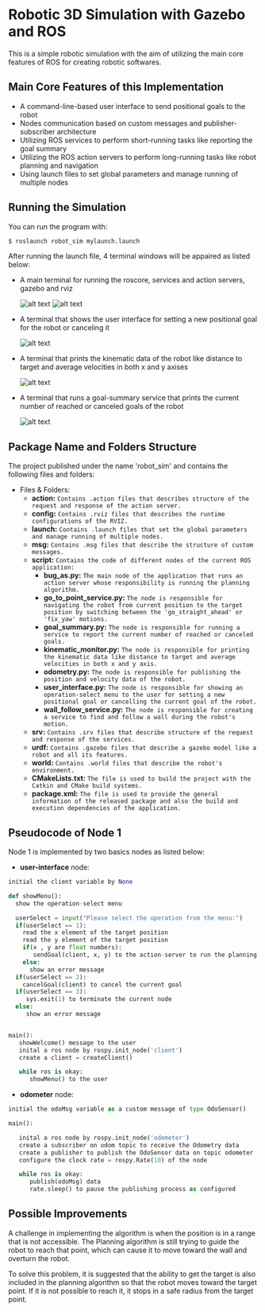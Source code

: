# Robotic 3D Simulation with Gazebo and ROS

This is a simple robotic simulation with the aim of utilizing the main core features of ROS for creating robotic softwares.

## Main Core Features of this Implementation

- A command-line-based user interface to send positional goals to the robot
- Nodes communication based on custom messages and publisher-subscriber architecture
- Utilizing ROS services to perform short-running tasks like reporting the goal summary
- Utilizing the ROS action servers to perform long-running tasks like robot planning and navigation
- Using launch files to set global parameters and manage running of multiple nodes

## Running the Simulation

You can run the program with:

```bash
$ roslaunch robot_sim mylaunch.launch
```

After running the launch file, 4 terminal windows will be appaired as listed below:

- A main terminal for running the roscore, services and action servers, gazebo and rviz

  ![alt text](https://github.com/SaeidAbdollahi/Research-Track-1/blob/main/Assignment%202/Simulation%20Pictures/gazebo.png?raw=true)
  ![alt text](https://github.com/SaeidAbdollahi/Research-Track-1/blob/main/Assignment%202/Simulation%20Pictures/rviz.png?raw=true)

- A terminal that shows the user interface for setting a new positional goal for the robot or canceling it

  ![alt text](https://github.com/SaeidAbdollahi/Research-Track-1/blob/main/Assignment%202/Simulation%20Pictures/user%20interface.png?raw=true)

- A terminal that prints the kinematic data of the robot like distance to target and average velocities in both x and y axises

  ![alt text](https://github.com/SaeidAbdollahi/Research-Track-1/blob/main/Assignment%202/Simulation%20Pictures/kinematic%20data.png?raw=true)

- A terminal that runs a goal-summary service that prints the current number of reached or canceled goals of the robot

  ![alt text](https://github.com/SaeidAbdollahi/Research-Track-1/blob/main/Assignment%202/Simulation%20Pictures/goal-summary%20service.png?raw=true)

## Package Name and Folders Structure

The project published under the name 'robot_sim' and contains the following files and folders:

- Files & Folders:
  - **action:** `Contains .action files that describes structure of the request and response of the action server.`
  - **config:** `Contains .rviz files that describes the runtime configurations of the RVIZ.`
  - **launch:** `Contains .launch files that set the global parameters and manage running of multiple nodes.`
  - **msg:** `Contains .msg files that describe the structure of custom messages.`
  - **script:** `Contains the code of different nodes of the current ROS application:`
    - **bug_as.py:** `The main node of the application that runs an action server whose responsibility is running the planning algorithm.`
    - **go_to_point_service.py:** `The node is responsible for navigating the robot from current position to the target position by switching between the 'go_straight_ahead' or 'fix_yaw' motions.`
    - **goal_summary.py:** `The node is responsible for running a service to report the current number of reached or canceled goals.`
    - **kinematic_monitor.py:** `The node is responsible for printing the kinematic data like distance to target and average velocities in both x and y axis.`
    - **odometry.py:** `The node is responsible for publishing the position and velocity data of the robot.`
    - **user_interface.py:** `The node is responsible for showing an operation-select menu to the user for setting a new positional goal or cancelling the current goal of the robot.`
    - **wall_follow_service.py:** `The node is responsible for creating a service to find and follow a wall during the robot's motion.`
  - **srv:** `Contains .srv files that describe structure of the request and response of the services.`
  - **urdf:** `Contains .gazebo files that describe a gazebo model like a robot and all its features.`
  - **world:** `Contains .world files that describe the robot's environment.`
  - **CMakeLists.txt:** `The file is used to build the project with the Catkin and CMake build systems.`
  - **package.xml:** `The file is used to provide the general information of the released package and also the build and execution dependencies of the application.`


## Pseudocode of Node 1

Node 1 is implemented by two basics nodes as listed below:

- **user-interface** node:

```python
initial the client variable by None

def showMenu():
  show the operation-select menu

  userSelect = input("Please select the operation from the menu:")
  if(userSelect == 1):
    read the x element of the target position
    read the y element of the target position
    if(x , y are float numbers):
       sendGoal(client, x, y) to the action-server to run the planning algorithm
    else:
      show an error message
  if(userSelect == 2):
    cancelGoal(client) to cancel the current goal
  if(userSelect == 3):
     sys.exit(1) to terminate the current node
  else:
     show an error message


main():
   showWelcome() message to the user
   inital a ros node by rospy.init_node('client')
   create a client = createClient()

   while ros is okay:
      showMenu() to the user
```

- **odometer** node:

```python
initial the odoMsg variable as a custom message of type OdoSensor()

main():

   inital a ros node by rospy.init_node('odemeter')
   create a subscriber on odom topic to receive the Odometry data
   create a publisher to publish the OdoSensor data on topic odometer
   configure the clock rate = rospy.Rate(10) of the node

   while ros is okay:
      publish(odoMsg) data
      rate.sleep() to pause the publishing process as configured

```

## Possible Improvements

A challenge in implementing the algorithm is when the position is in a range that
is not accessible. The Planning algorithm is still trying to guide the robot to
reach that point, which can cause it to move toward the wall and overturn the robot.

To solve this problem, it is suggested that the ability to get the target is also included in the planning algorithm so that the robot moves toward the target point. If it is not possible to reach it, it stops in a safe radius from the target point.
